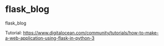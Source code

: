 # flask_blog
flask_blog

Tutorial:
https://www.digitalocean.com/community/tutorials/how-to-make-a-web-application-using-flask-in-python-3
